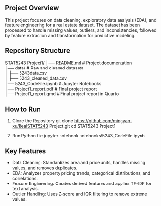 ## Project Overview
This project focuses on data cleaning, exploratory data analysis (EDA), and feature engineering for a real estate dataset. The dataset has been processed to handle missing values, outliers, and inconsistencies, followed by feature extraction and transformation for predictive modeling.

## Repository Structure

STAT5243 Project1/
│── README.md             # Project documentation  
│── data/                 # Raw and cleaned datasets  
│   ├── 5243data.csv  
│   ├── 5243_cleaned_data.csv  
│── 5243_CodeFile.ipynb            # Jupyter Notebooks  
│── Project1_report.pdf            # Final project report  
│── Project1_report.qmd            # Final project report in Quarto

## How to Run

1. Clone the Repository
git clone https://github.com/mingyan-xu/RealSTAT5243 Project.git
cd STAT5243 Project1

2. Run Python file
jupyter notebook notebooks/5243_CodeFile.ipynb

## Key Features
- Data Cleaning: Standardizes area and price units, handles missing values, and removes duplicates.  
- EDA: Analyzes property pricing trends, categorical distributions, and correlations.  
- Feature Engineering: Creates derived features and applies TF-IDF for text analysis.  
- Outlier Handling: Uses Z-score and IQR filtering to remove extreme values.  
